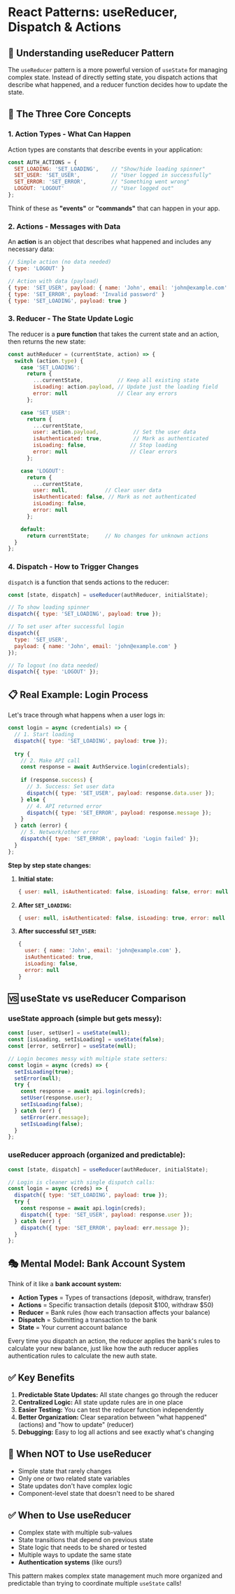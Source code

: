 # React Patterns: useReducer, Dispatch & Actions

## 🎯 Understanding useReducer Pattern

The `useReducer` pattern is a more powerful version of `useState` for managing complex state. Instead of directly setting state, you dispatch actions that describe what happened, and a reducer function decides how to update the state.

## 🧩 The Three Core Concepts

### 1. Action Types - What Can Happen

Action types are constants that describe events in your application:

```javascript
const AUTH_ACTIONS = {
  SET_LOADING: 'SET_LOADING',    // "Show/hide loading spinner"
  SET_USER: 'SET_USER',          // "User logged in successfully"
  SET_ERROR: 'SET_ERROR',        // "Something went wrong"
  LOGOUT: 'LOGOUT'               // "User logged out"
};
```

Think of these as **"events"** or **"commands"** that can happen in your app.

### 2. Actions - Messages with Data

An **action** is an object that describes what happened and includes any necessary data:

```javascript
// Simple action (no data needed)
{ type: 'LOGOUT' }

// Action with data (payload)
{ type: 'SET_USER', payload: { name: 'John', email: 'john@example.com' } }
{ type: 'SET_ERROR', payload: 'Invalid password' }
{ type: 'SET_LOADING', payload: true }
```

### 3. Reducer - The State Update Logic

The reducer is a **pure function** that takes the current state and an action, then returns the new state:

```javascript
const authReducer = (currentState, action) => {
  switch (action.type) {
    case 'SET_LOADING':
      return {
        ...currentState,           // Keep all existing state
        isLoading: action.payload, // Update just the loading field
        error: null                // Clear any errors
      };

    case 'SET_USER':
      return {
        ...currentState,
        user: action.payload,           // Set the user data
        isAuthenticated: true,          // Mark as authenticated
        isLoading: false,              // Stop loading
        error: null                    // Clear errors
      };

    case 'LOGOUT':
      return {
        ...currentState,
        user: null,            // Clear user data
        isAuthenticated: false, // Mark as not authenticated
        isLoading: false,
        error: null
      };

    default:
      return currentState;     // No changes for unknown actions
  }
};
```

### 4. Dispatch - How to Trigger Changes

`dispatch` is a function that sends actions to the reducer:

```javascript
const [state, dispatch] = useReducer(authReducer, initialState);

// To show loading spinner
dispatch({ type: 'SET_LOADING', payload: true });

// To set user after successful login
dispatch({ 
  type: 'SET_USER', 
  payload: { name: 'John', email: 'john@example.com' }
});

// To logout (no data needed)
dispatch({ type: 'LOGOUT' });
```

## 📋 Real Example: Login Process

Let's trace through what happens when a user logs in:

```javascript
const login = async (credentials) => {
  // 1. Start loading
  dispatch({ type: 'SET_LOADING', payload: true });
  
  try {
    // 2. Make API call
    const response = await AuthService.login(credentials);
    
    if (response.success) {
      // 3. Success: Set user data
      dispatch({ type: 'SET_USER', payload: response.data.user });
    } else {
      // 4. API returned error
      dispatch({ type: 'SET_ERROR', payload: response.message });
    }
  } catch (error) {
    // 5. Network/other error
    dispatch({ type: 'SET_ERROR', payload: 'Login failed' });
  }
};
```

**Step by step state changes:**

1. **Initial state:**
   ```javascript
   { user: null, isAuthenticated: false, isLoading: false, error: null }
   ```

2. **After `SET_LOADING`:**
   ```javascript
   { user: null, isAuthenticated: false, isLoading: true, error: null }
   ```

3. **After successful `SET_USER`:**
   ```javascript
   { 
     user: { name: 'John', email: 'john@example.com' }, 
     isAuthenticated: true, 
     isLoading: false, 
     error: null 
   }
   ```

## 🆚 useState vs useReducer Comparison

### **useState** approach (simple but gets messy):
```javascript
const [user, setUser] = useState(null);
const [isLoading, setIsLoading] = useState(false);
const [error, setError] = useState(null);

// Login becomes messy with multiple state setters:
const login = async (creds) => {
  setIsLoading(true);
  setError(null);
  try {
    const response = await api.login(creds);
    setUser(response.user);
    setIsLoading(false);
  } catch (err) {
    setError(err.message);
    setIsLoading(false);
  }
};
```

### **useReducer** approach (organized and predictable):
```javascript
const [state, dispatch] = useReducer(authReducer, initialState);

// Login is cleaner with single dispatch calls:
const login = async (creds) => {
  dispatch({ type: 'SET_LOADING', payload: true });
  try {
    const response = await api.login(creds);
    dispatch({ type: 'SET_USER', payload: response.user });
  } catch (err) {
    dispatch({ type: 'SET_ERROR', payload: err.message });
  }
};
```

## 🎭 Mental Model: Bank Account System

Think of it like a **bank account system:**

- **Action Types** = Types of transactions (deposit, withdraw, transfer)
- **Actions** = Specific transaction details (deposit $100, withdraw $50)
- **Reducer** = Bank rules (how each transaction affects your balance)
- **Dispatch** = Submitting a transaction to the bank
- **State** = Your current account balance

Every time you dispatch an action, the reducer applies the bank's rules to calculate your new balance, just like how the auth reducer applies authentication rules to calculate the new auth state.

## ✅ Key Benefits

1. **Predictable State Updates:** All state changes go through the reducer
2. **Centralized Logic:** All state update rules are in one place
3. **Easier Testing:** You can test the reducer function independently
4. **Better Organization:** Clear separation between "what happened" (actions) and "how to update" (reducer)
5. **Debugging:** Easy to log all actions and see exactly what's changing

## 🚫 When NOT to Use useReducer

- Simple state that rarely changes
- Only one or two related state variables
- State updates don't have complex logic
- Component-level state that doesn't need to be shared

## ✅ When to Use useReducer

- Complex state with multiple sub-values
- State transitions that depend on previous state
- State logic that needs to be shared or tested
- Multiple ways to update the same state
- **Authentication systems** (like ours!)

This pattern makes complex state management much more organized and predictable than trying to coordinate multiple `useState` calls!